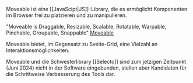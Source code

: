 Moveable ist eine [[JavaScipt|JS]]-Library, die es ermöglicht Komponenten im Browser frei zu platzieren und zu manipulieren.

"Moveable is Draggable, Resizable, Scalable, Rotatable, Warpable, Pinchable, Groupable, Snappable"
[Moveable](https://github.com/daybrush/moveable/tree/master?tab=readme-ov-file)

Moveable bietet, im Gegensatz zu Svelte-Grid, eine Vielzahl an Interaktionsmöglichkeiten. 

Moveable und die Schwesterlibrary [[Selecto]] sind zum jetzigen Zeitpunkt (Juni 2024) nicht in der Software eingebunden, stellen aber Kandidaten für die Schrittweise Verbesserung des Tools dar.


